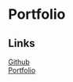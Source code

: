# Portfolio

## Links
[Github](https://github.com/eelac/Portfolio)  
[Portfolio](https://eltonlacportfolio.herokuapp.com/)